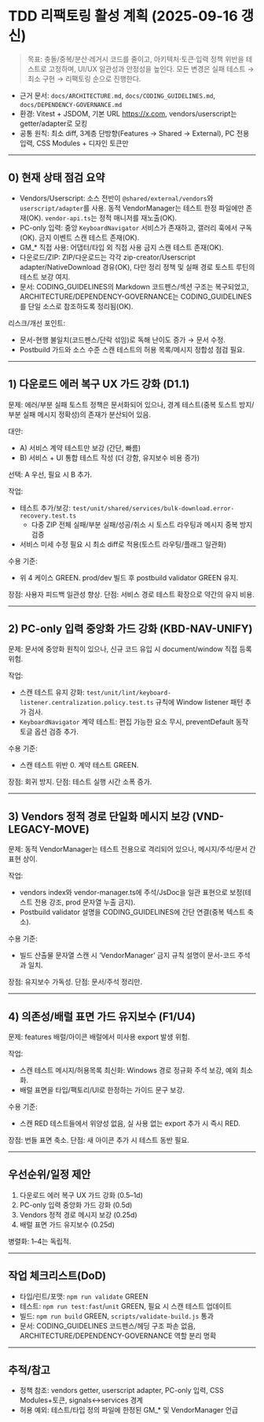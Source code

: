 # TDD 리팩토링 활성 계획 (2025-09-16 갱신)

> 목표: 충돌/중복/분산·레거시 코드를 줄이고, 아키텍처·토큰·입력 정책 위반을
> 테스트로 고정하며, UI/UX 일관성과 안정성을 높인다. 모든 변경은 실패 테스트 →
> 최소 구현 → 리팩토링 순으로 진행한다.

- 근거 문서: `docs/ARCHITECTURE.md`, `docs/CODING_GUIDELINES.md`,
  `docs/DEPENDENCY-GOVERNANCE.md`
- 환경: Vitest + JSDOM, 기본 URL https://x.com, vendors/userscript는
  getter/adapter로 모킹
- 공통 원칙: 최소 diff, 3계층 단방향(Features → Shared → External), PC 전용
  입력, CSS Modules + 디자인 토큰만

---

## 0) 현재 상태 점검 요약

- Vendors/Userscript: 소스 전반이 `@shared/external/vendors`와
  `userscript/adapter`를 사용. 동적 VendorManager는 테스트 한정 파일에만
  존재(OK). `vendor-api.ts`는 정적 매니저를 재노출(OK).
- PC-only 입력: 중앙 `KeyboardNavigator` 서비스가 존재하고, 갤러리 훅에서
  구독(OK). 금지 이벤트 스캔 테스트 존재(OK).
- GM\_\* 직접 사용: 어댑터/타입 외 직접 사용 금지 스캔 테스트 존재(OK).
- 다운로드/ZIP: ZIP/다운로드는 각각 zip-creator/Userscript
  adapter/NativeDownload 경유(OK), 다만 정리 정책 및 실패 경로 토스트 루틴의
  테스트 보강 여지.
- 문서: CODING_GUIDELINES의 Markdown 코드펜스/섹션 구조는 복구되었고,
  ARCHITECTURE/DEPENDENCY-GOVERNANCE는 CODING_GUIDELINES를 단일 소스로
  참조하도록 정리됨(OK).

리스크/개선 포인트:

- 문서-현행 불일치(코드펜스/단락 섞임)로 독해 난이도 증가 → 문서 수정.
- Postbuild 가드와 소스 수준 스캔 테스트의 허용 목록/메시지 정합성 점검 필요.

---

## 1) 다운로드 에러 복구 UX 가드 강화 (D1.1)

문제: 에러/부분 실패 토스트 정책은 문서화되어 있으나, 경계 테스트(중복 토스트
방지/부분 실패 메시지 정확성)의 존재가 분산되어 있음.

대안:

- A) 서비스 계약 테스트만 보강 (간단, 빠름)
- B) 서비스 + UI 통합 테스트 작성 (더 강함, 유지보수 비용 증가)

선택: A 우선, 필요 시 B 추가.

작업:

- 테스트 추가/보강:
  `test/unit/shared/services/bulk-download.error-recovery.test.ts`
  - 다중 ZIP 전체 실패/부분 실패/성공/취소 시 토스트 라우팅과 메시지 중복 방지
    검증
- 서비스 미세 수정 필요 시 최소 diff로 적용(토스트 라우팅/플래그 일관화)

수용 기준:

- 위 4 케이스 GREEN. prod/dev 빌드 후 postbuild validator GREEN 유지.

장점: 사용자 피드백 일관성 향상. 단점: 서비스 경로 테스트 확장으로 약간의 유지
비용.

---

## 2) PC-only 입력 중앙화 가드 강화 (KBD-NAV-UNIFY)

문제: 문서에 중앙화 원칙이 있으나, 신규 코드 유입 시 document/window 직접 등록
위험.

작업:

- 스캔 테스트 유지 강화:
  `test/unit/lint/keyboard-listener.centralization.policy.test.ts` 규칙에 Window
  listener 패턴 추가 검사.
- `KeyboardNavigator` 계약 테스트: 편집 가능한 요소 무시, preventDefault 동작
  토글 옵션 검증 추가.

수용 기준:

- 스캔 테스트 위반 0. 계약 테스트 GREEN.

장점: 회귀 방지. 단점: 테스트 실행 시간 소폭 증가.

---

## 3) Vendors 정적 경로 단일화 메시지 보강 (VND-LEGACY-MOVE)

문제: 동적 VendorManager는 테스트 전용으로 격리되어 있으나, 메시지/주석/문서 간
표현 상이.

작업:

- vendors index와 vendor-manager.ts에 주석/JsDoc을 일관 표현으로 보정(테스트
  전용 강조, prod 문자열 누출 금지).
- Postbuild validator 설명을 CODING_GUIDELINES에 간단 연결(중복 텍스트 축소).

수용 기준:

- 빌드 산출물 문자열 스캔 시 ‘VendorManager’ 금지 규칙 설명이 문서-코드 주석과
  일치.

장점: 유지보수 가독성. 단점: 문서/주석 정리만.

---

## 4) 의존성/배럴 표면 가드 유지보수 (F1/U4)

문제: features 배럴/아이콘 배럴에서 미사용 export 발생 위험.

작업:

- 스캔 테스트 메시지/허용목록 최신화: Windows 경로 정규화 주석 보강, 예외
  최소화.
- 배럴 표면을 타입/팩토리/UI로 한정하는 가이드 문구 보강.

수용 기준:

- 스캔 RED 테스트들에서 위양성 없음, 실 사용 없는 export 추가 시 즉시 RED.

장점: 번들 표면 축소. 단점: 새 아이콘 추가 시 테스트 동반 필요.

---

## 우선순위/일정 제안

1. 다운로드 에러 복구 UX 가드 강화 (0.5–1d)
2. PC-only 입력 중앙화 가드 강화 (0.5d)
3. Vendors 정적 경로 메시지 보강 (0.25d)
4. 배럴 표면 가드 유지보수 (0.25d)

병렬화: 1–4는 독립적.

---

## 작업 체크리스트(DoD)

- 타입/린트/포맷: `npm run validate` GREEN
- 테스트: `npm run test:fast`/`unit` GREEN, 필요 시 스캔 테스트 업데이트
- 빌드: `npm run build` GREEN, `scripts/validate-build.js` 통과
- 문서: CODING_GUIDELINES 코드펜스/헤딩 구조 파손 없음,
  ARCHITECTURE/DEPENDENCY-GOVERNANCE 역할 분리 명확

---

## 추적/참고

- 정책 참조: vendors getter, userscript adapter, PC-only 입력, CSS Modules+토큰,
  signals↔services 경계
- 허용 예외: 테스트/타입 정의 파일에 한정된 GM\_\* 및 VendorManager 언급
